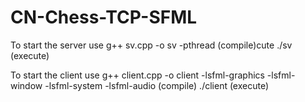 # CN-Chess-TCP-SFML

To start the server use
g++ sv.cpp -o sv -pthread
(compile)cute
./sv
(execute)


To start the client use
g++ client.cpp -o client -lsfml-graphics -lsfml-window -lsfml-system -lsfml-audio
(compile)
./client
(execute)
